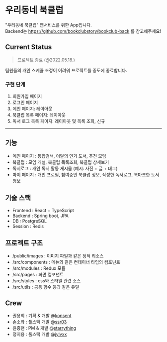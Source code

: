 # 우리동네 북클럽
"우리동네 북클럽" 웹서비스를 위한 App입니다.  
Backend는 https://github.com/bookclubstory/bookclub-back 를 참고해주세요!

## Current Status
> 프로젝트 종료 (@2022.05.18.)  

팀원들의 개인 스케쥴 조정이 어려워 프로젝트를 중도에 종료합니다.  

### 구현 단계
1. 회원가입 페이지  
2. 로그인 페이지  
3. 메인 페이지: 레이아웃  
4. 북클럽 목록 페이지: 레이아웃  
5. 독서 로그 목록 페이지: 레이아웃 및 목록 조회, 신규  

*** 

## 기능
- 메인 페이지 : 통합검색, 이달의 인기 도서, 추천 모임
- 북클럽 : 모임 개설, 북클럽 목록조회, 북클럽 상세보기
- 독서로그 : 개인 독서 활동 게시물 (예시: 사진 + 글 + 태그)
- 마이 페이지 : 개인 프로필, 참여중인 북클럽 정보, 작성한 독서로그, 북마크한 도서 정보

## 기술 스택
- Frontend : React + TypeScript
- Backend : Spring boot, JPA
- DB : PostgreSQL
- Session : Redis

## 프로젝트 구조
- /public/images : 이미지 파일과 같은 정적 리소스
- /src/components : 메뉴와 같은 컨테이너 타입의 컴포넌트
- /src/modules : Redux 모듈
- /src/pages : 화면 컴포넌트
- /src/styles : css와 스타일 관련 소스
- /src/utils : 공통 함수 등과 같은 유틸

## Crew
- 권용희 : 기획 & 개발 @[konsent](https://github.com/konsent)
- 손소라 : 풀스택 개발 @[ssr03](https://github.com/ssr03)
- 윤종현 : PM & 개발 @[starrything](https://github.com/starrything)
- 정지용 : 풀스택 개발 @[jylvxx](https://github.com/jylvxx)
